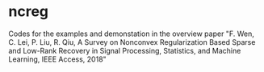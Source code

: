 # ncreg


Codes for the examples and demonstation in the overview paper 
"F. Wen, C. Lei, P. Liu, R. Qiu, A Survey on Nonconvex Regularization Based Sparse and Low-Rank Recovery in Signal Processing, Statistics, and Machine Learning, IEEE Access, 2018"
